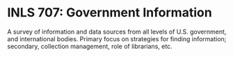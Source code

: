 # INLS 707: Government Information

A survey of information and data sources from all levels of U.S. government, and international bodies. Primary focus on strategies for finding information; secondary, collection management, role of librarians, etc.